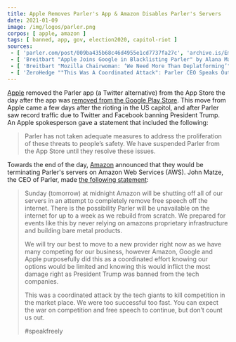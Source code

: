 ```yaml
---
title: Apple Removes Parler's App & Amazon Disables Parler's Servers
date: 2021-01-09
image: /img/logos/parler.png
corpos: [ apple, amazon ]
tags: [ banned, app, gov, election2020, capitol-riot ]
sources:
 - [ 'parler.com/post/009ba435b68c46d4955e1cd7737fa27c', 'archive.is/EmECm' ]
 - [ 'Breitbart "Apple Joins Google in Blacklisting Parler" by Alana Mastrangelo (9 Jan 2021)', 'www.breitbart.com/tech/2021/01/09/apple-joins-google-in-blacklisting-parler/' ]
 - [ 'Breitbart "Mozilla Chairwoman: ‘We Need More Than Deplatforming’" by Joshua Klein (10 Jan 2021)', 'www.breitbart.com/politics/2021/01/10/mozilla-chairwoman-we-need-more-than-deplatforming/' ]
 - [ 'ZeroHedge ""This Was A Coordinated Attack": Parler CEO Speaks Out After Amazon Boots From AWS, Vows To Rebuild ''From Scratch''" by Tyler Durden (9 Jan 2021)', 'archive.is/uAHMi' ]
---
```


[Apple](/apple/) removed the Parler app (a Twitter alternative) from the App
Store the day after the app was [removed from the Google Play
Store](/e/google-removes-parler-from-play-store/). This move from Apple
came a few days after the rioting in the US capitol, and after Parler saw
record traffic due to Twitter and Facebook banning President Trump. An Apple
spokesperson gave a statement that included the following:

> Parler has not taken adequate measures to address the proliferation of these
> threats to people’s safety. We have suspended Parler from the App Store until
> they resolve these issues.

Towards the end of the day, [Amazon](/amazon/) announced that they would be
terminating Parler's servers on Amazon Web Services (AWS). John Matze, the CEO
of Parler, made [the following statement](https://archive.is/EmECm):

> Sunday (tomorrow) at midnight Amazon will be shutting off all of our servers
> in an attempt to completely remove free speech off the internet. There is the
> possibility Parler will be unavailable on the internet for up to a week as we
> rebuild from scratch. We prepared for events like this by never relying on
> amazons proprietary infrastructure and building bare metal products.
>
> We will try our best to move to a new provider right now as we have many
> competing for our business, however Amazon, Google and Apple purposefully did
> this as a coordinated effort knowing our options would be limited and knowing
> this would inflict the most damage right as President Trump was banned from
> the tech companies.
>
> This was a coordinated attack by the tech giants to kill competition in the
> market place. We were too successful too fast. You can expect the war on
> competition and free speech to continue, but don’t count us out.
>
> #speakfreely
